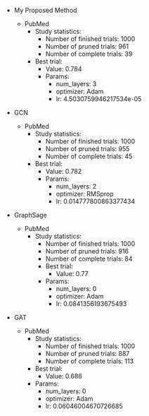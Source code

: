 - My Proposed Method
    - PubMed
        - Study statistics:
            - Number of finished trials:  1000
            - Number of pruned trials:  961
            - Number of complete trials:  39
        - Best trial:
            - Value:  0.784
            - Params:
                - num_layers: 3
                - optimizer: Adam
                - lr: 4.5030759946217534e-05

- GCN
    - PubMed
        - Study statistics:
            - Number of finished trials:  1000
            - Number of pruned trials:  955
            - Number of complete trials:  45
        - Best trial:
            - Value:  0.782
            - Params:
                - num_layers: 2
                - optimizer: RMSprop
                - lr: 0.014777800863377434

- GraphSage
    - PubMed
        - Study statistics:
            - Number of finished trials:  1000
            - Number of pruned trials:  916
            - Number of complete trials:  84
            - Best trial:
                - Value:  0.77
            - Params:
                - num_layers: 0
                - optimizer: Adam
                - lr: 0.0841356193675493

- GAT
    - PubMed
        - Study statistics:
            - Number of finished trials:  1000
            - Number of pruned trials:  887
            - Number of complete trials:  113
        - Best trial:
            - Value:  0.688
        - Params:
            - num_layers: 0
            - optimizer: Adam
            - lr: 0.06046004670726685